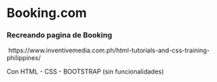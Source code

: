 <!DOCTYPE html>
<html lang="en">
<head>
    <meta charset="UTF-8">
    <meta name="viewport" content="width=device-width, initial-scale=1.0">
    <title>Booking.com</title>
</head>
<body>
    <h1>Booking.com</h1>

<h3>Recreando pagina de Booking</h3>
<img src"![image](https://github.com/user-attachments/assets/c7f2088b-79e2-4070-a58d-aff95438e311)
">
https://www.inventivemedia.com.ph/html-tutorials-and-css-training-philippines/
<p>Con 
  <box-icon type='logo' name='html5'>HTML</box-icon> - CSS - BOOTSTRAP (sin funcionalidades)</p>
</body>
  <script src="https://unpkg.com/boxicons@2.1.4/dist/boxicons.js"></script>
</html>




